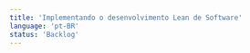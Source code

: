 ```yaml
---
title: 'Implementando o desenvolvimento Lean de Software'
language: 'pt-BR'
status: 'Backlog'
---
```

